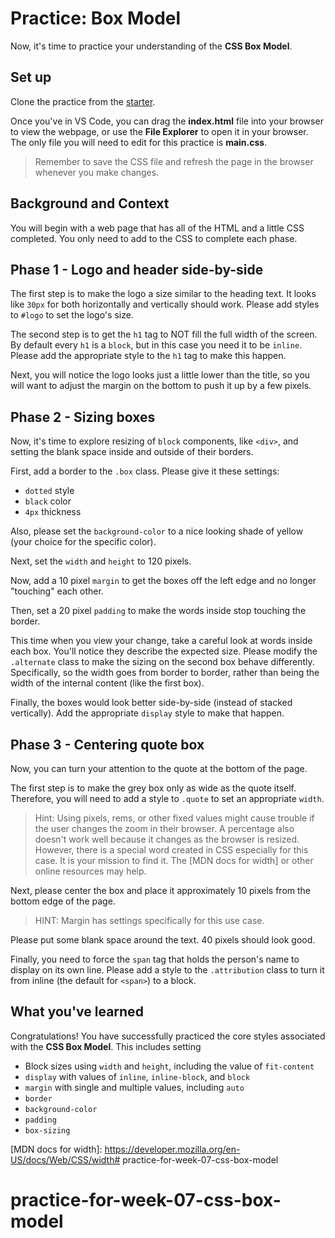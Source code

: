 # Practice: Box Model

Now, it's time to practice your understanding of the **CSS Box Model**.

## Set up

Clone the practice from the [starter].

Once you've in VS Code, you can drag the __index.html__ file into your browser
to view the webpage, or use the **File Explorer** to open it in your browser.
The only file you will need to edit for this practice is __main.css__.

> Remember to save the CSS file and refresh the page in the browser whenever you
> make changes.

## Background and Context

You will begin with a web page that has all of the HTML and a little CSS
completed. You only need to add to the CSS to complete each phase.

## Phase 1 - Logo and header side-by-side

The first step is to make the logo a size similar to the heading text. It looks
like `30px` for both horizontally and vertically should work. Please add styles
to `#logo` to set the logo's size.

The second step is to get the `h1` tag to NOT fill the full width of the screen.
By default every `h1` is a `block`, but in this case you need it to be `inline`.
Please add the appropriate style to the `h1` tag to make this happen.

Next, you will notice the logo looks just a little lower than the title, so you
will want to adjust the margin on the bottom to push it up by a few pixels.

## Phase 2 - Sizing boxes

Now, it's time to explore resizing of `block` components, like `<div>`, and
setting the blank space inside and outside of their borders.

First, add a border to the `.box` class. Please give it these settings:

* `dotted` style
* `black` color
* `4px` thickness

Also, please set the `background-color` to a nice looking shade of yellow (your
choice for the specific color).

Next, set the `width` and `height` to 120 pixels.

Now, add a 10 pixel `margin` to get the boxes off the left edge and no longer
"touching" each other.

Then, set a 20 pixel `padding` to make the words inside stop touching the
border.

This time when you view your change, take a careful look at words inside each
box. You'll notice they describe the expected size. Please modify the
`.alternate` class to make the sizing on the second box behave differently.
Specifically, so the width goes from border to border, rather than being the
width of the internal content (like the first box).

Finally, the boxes would look better side-by-side (instead of stacked
vertically). Add the appropriate `display` style to make that happen.

## Phase 3 - Centering quote box

Now, you can turn your attention to the quote at the bottom of the page.

The first step is to make the grey box only as wide as the quote itself.
Therefore, you will need to add a style to `.quote` to set an appropriate
`width`.

> Hint: Using pixels, rems, or other fixed values might cause trouble if the
> user changes the zoom in their browser. A percentage also doesn't work well
> because it changes as the browser is resized. However, there is a special
> word created in CSS especially for this case. It is your mission to find it.
> The [MDN docs for width] or other online resources may help.

Next, please center the box and place it approximately 10 pixels from the bottom
edge of the page.

> HINT: Margin has settings specifically for this use case.

Please put some blank space around the text. 40 pixels should look good.

Finally, you need to force the `span` tag that holds the person's name to display
on its own line. Please add a style to the `.attribution` class to turn it from
inline (the default for `<span>`) to a block.

## What you've learned

Congratulations! You have successfully practiced the core styles associated
with the **CSS Box Model**. This includes setting

* Block sizes using `width` and `height`, including the value of `fit-content`
* `display` with values of `inline`, `inline-block`, and `block`
* `margin` with single and multiple values, including `auto`
* `border`
* `background-color`
* `padding`
* `box-sizing`

[starter]: https://github.com/appacademy/practice-for-week-07-css-box-model
[MDN docs for width]: https://developer.mozilla.org/en-US/docs/Web/CSS/width# practice-for-week-07-css-box-model
# practice-for-week-07-css-box-model
